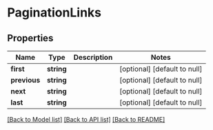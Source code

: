 # PaginationLinks

## Properties
Name | Type | Description | Notes
------------ | ------------- | ------------- | -------------
**first** | **string** |  | [optional] [default to null]
**previous** | **string** |  | [optional] [default to null]
**next** | **string** |  | [optional] [default to null]
**last** | **string** |  | [optional] [default to null]

[[Back to Model list]](../README.md#documentation-for-models) [[Back to API list]](../README.md#documentation-for-api-endpoints) [[Back to README]](../README.md)



